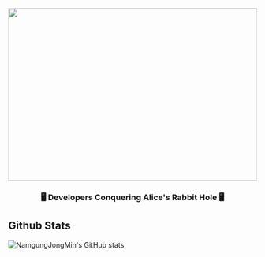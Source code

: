 <img width="100%" height="350px" src="https://private-user-images.githubusercontent.com/100336573/385580042-fa826dff-b19d-4338-8d35-1744135581ac.gif?jwt=eyJhbGciOiJIUzI1NiIsInR5cCI6IkpXVCJ9.eyJpc3MiOiJnaXRodWIuY29tIiwiYXVkIjoicmF3LmdpdGh1YnVzZXJjb250ZW50LmNvbSIsImtleSI6ImtleTUiLCJleHAiOjE3MzE0NzA4ODYsIm5iZiI6MTczMTQ3MDU4NiwicGF0aCI6Ii8xMDAzMzY1NzMvMzg1NTgwMDQyLWZhODI2ZGZmLWIxOWQtNDMzOC04ZDM1LTE3NDQxMzU1ODFhYy5naWY_WC1BbXotQWxnb3JpdGhtPUFXUzQtSE1BQy1TSEEyNTYmWC1BbXotQ3JlZGVudGlhbD1BS0lBVkNPRFlMU0E1M1BRSzRaQSUyRjIwMjQxMTEzJTJGdXMtZWFzdC0xJTJGczMlMkZhd3M0X3JlcXVlc3QmWC1BbXotRGF0ZT0yMDI0MTExM1QwNDAzMDZaJlgtQW16LUV4cGlyZXM9MzAwJlgtQW16LVNpZ25hdHVyZT03NWQ0MWVmYmMwMGFkNWFkMDkxMDZjNGE3ZDJmNWJiZDAwNThhMjExZmE0Mzk0MWViYmNjMjVhYmFhYTM4MDE5JlgtQW16LVNpZ25lZEhlYWRlcnM9aG9zdCJ9.puKyni2oDGq-u1M81tYRzLAaRnI6MzZEA1PiQuCUsOc"/>

<h3 align="center">
🖥️ Developers Conquering Alice's Rabbit Hole 🖥️
<p align="center">

## Github Stats
![NamgungJongMin's GitHub stats](https://github-readme-stats.vercel.app/api?username=NamgungJongMin)
